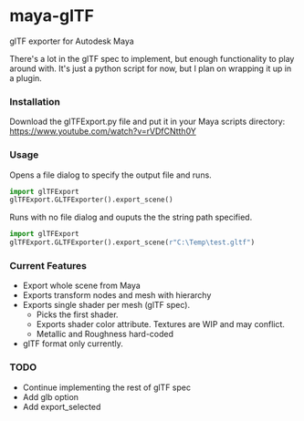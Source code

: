 # maya-glTF
glTF exporter for Autodesk Maya

There's a lot in the glTF spec to implement, but enough functionality to play around with.  It's just a python script for now, but I plan on wrapping it up in a plugin.

### Installation
Download the glTFExport.py file and put it in your Maya scripts directory: https://www.youtube.com/watch?v=rVDfCNtth0Y

### Usage
Opens a file dialog to specify the output file and runs.
```python
import glTFExport   
glTFExport.GLTFExporter().export_scene()
```
Runs with no file dialog and ouputs the the string path specified.
```python
import glTFExport   
glTFExport.GLTFExporter().export_scene(r"C:\Temp\test.gltf")
```

### Current Features
- Export whole scene from Maya
- Exports transform nodes and mesh with hierarchy
- Exports single shader per mesh (glTF spec).
   - Picks the first shader.
   - Exports shader color attribute.  Textures are WIP and may conflict.
   - Metallic and Roughness hard-coded
- glTF format only currently.
   
### TODO
- Continue implementing the rest of glTF spec
- Add glb option
- Add export_selected
